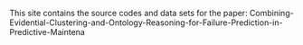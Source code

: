 This site contains the source codes and data sets for the paper: Combining-Evidential-Clustering-and-Ontology-Reasoning-for-Failure-Prediction-in-Predictive-Maintena
